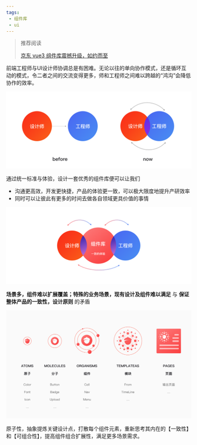 ```yaml
---
tags:
 - 组件库
 - ui
---
```


> 推荐阅读 
>
> [京东 vue3 组件库震撼升级，如约而至](https://jelly.jd.com/article/6062fd43960312017f4b9e25)

前端工程师与UI设计师协调总是有困难。无论以往的单向协作模式，还是循环互动的模式，令二者之间的交流变得更多，师和工程师之间难以跨越的“鸿沟”会降低协作的效率。

![img](./images/5f473c57d47d1850.png)

通过统一标准与体验，设计一套优秀的组件库便可以让我们

- 沟通更高效，开发更快捷，产品的体验更一致，可以极大限度地提升产研效率
- 同时可以让彼此有更多的时间去做各自领域更具价值的事情

![img](./images/2e61f18f2954cd76.png)

**场景多，组件难以扩展覆盖；特殊的业务场景，现有设计及组件难以满足** 与 **保证整体产品的一致性，设计原则** 的矛盾

![img](./images/69b34e266a26843b.jpg)

原子性，抽象提炼关键设计点，打散每个组件元素，重新思考其内在的【一致性】和【可组合性】，提高组件组合扩展性，满足更多场景需求。